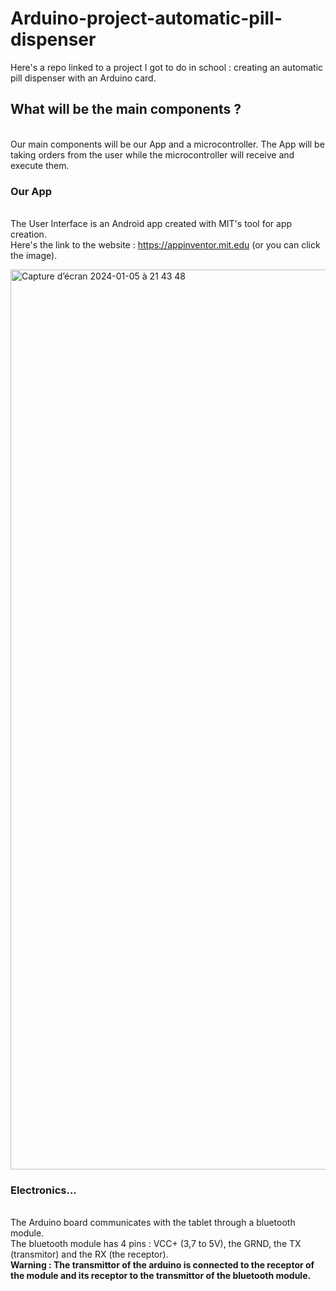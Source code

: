 # Arduino-project-automatic-pill-dispenser
Here's a repo linked to a project I got to do in school : creating an automatic pill dispenser with an Arduino card. 

## What will be the main components ? 

<br> Our main components will be our App and a microcontroller.
The App will be taking orders from the user while the microcontroller will receive and execute them.

### Our App

<br>The User Interface is an Android app created with MIT's tool for app creation.
<br>Here's the link to the website : https://appinventor.mit.edu (or you can click the image).

<a href="https://appinventor.mit.edu"><img width="1440" alt="Capture d’écran 2024-01-05 à 21 43 48" src="https://github.com/thatgirlAm/Arduino-project-automatic-pill-dispenser/assets/117035426/944cea22-fe22-448a-bf61-1e4c73783e15" ></a>

### Electronics...
<br>The Arduino board communicates with the tablet through a bluetooth module. 
<br>The bluetooth module has 4 pins : VCC+ (3,7 to 5V), the GRND, the TX (transmitor) and the RX (the receptor).
<br><b>Warning : The transmittor of the arduino is connected to the receptor of the module and its receptor to the transmittor of the bluetooth module.</b>




